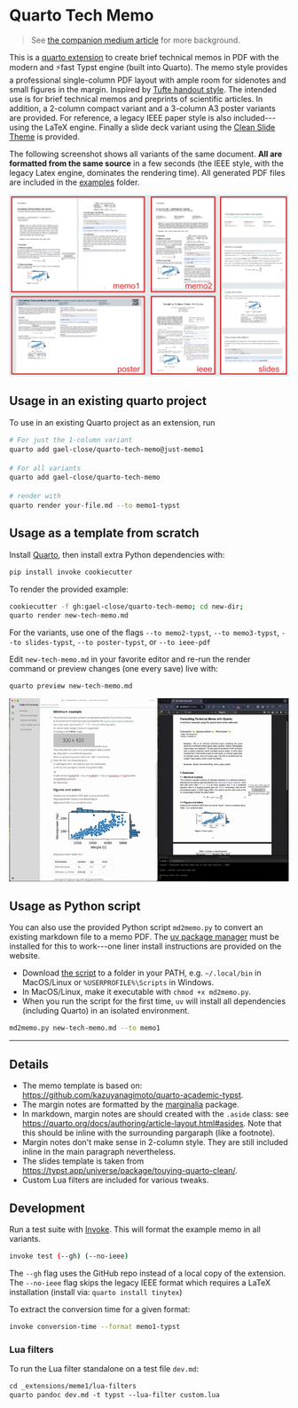 # Quarto Tech Memo

> See [the companion medium article](https://medium.com/@gcl-75380/formatting-technical-memos-with-quarto-89b2d3583060) for more background.


This is a [quarto extension](https://quarto.org/) to create brief technical memos in PDF 
with the modern and ⚡fast Typst engine (built into Quarto).
The memo style provides a professional single-column PDF layout 
with ample room for sidenotes and small figures in the margin.
Inspired by [Tufte handout style](https://rstudio.github.io/tufte/).
The intended use is for brief technical memos and preprints of scientific articles.
In addition, a 2-column compact variant and a 3-column A3 poster variants are provided.
For reference, a legacy IEEE paper style is also included---using the LaTeX engine.
Finally a slide deck variant using the [Clean Slide Theme](https://typst.app/universe/package/touying-quarto-clean/) is provided. 

The following screenshot shows all variants of the same document.
**All are formatted from the same source** in a few seconds
(the IEEE style, with the legacy Latex engine, dominates the rendering time).
All generated PDF files are included in the [examples](examples) folder.

<img width=800 src=examples/collage.png>

## Usage in an existing quarto project

To use in an existing Quarto project as an extension, run

```bash
# For just the 1-column variant
quarto add gael-close/quarto-tech-memo@just-memo1

# For all variants
quarto add gael-close/quarto-tech-memo

# render with 
quarto render your-file.md --to memo1-typst
```

## Usage as a template from scratch

Install [Quarto](https://quarto.org/docs/get-started/),
then install extra Python dependencies with:

```bash
pip install invoke cookiecutter
```

To render the provided example:

```bash
cookiecutter -f gh:gael-close/quarto-tech-memo; cd new-dir;
quarto render new-tech-memo.md 
```

For the variants, use one of the flags `--to memo2-typst`, `--to memo3-typst`, `--to slides-typst`, `--to poster-typst`, or `--to ieee-pdf` 

Edit `new-tech-memo.md` in your favorite editor and re-run the render command
or preview changes (one every save) live with:

```bash
quarto preview new-tech-memo.md
```

![](examples/preview-mode.gif)


## Usage as Python script

You can also use the provided Python script `md2memo.py` 
to convert an existing markdown file to a memo PDF.
The [uv package manager](https://docs.astral.sh/uv/) must be installed for this to work---one liner install instructions are provided on the website.

* Download [the script](https://raw.githubusercontent.com/gael-close/quarto-tech-memo/main/md2memo.py) to a folder in your PATH, e.g. `~/.local/bin` in MacOS/Linux or `%USERPROFILE%\Scripts` in Windows.
* In MacOS/Linux, make it executable with `chmod +x md2memo.py`.
* When you run the script for the first time,
`uv` will install all dependencies (including Quarto) in an isolated environment.

```bash
md2memo.py new-tech-memo.md --to memo1
```

---

## Details

* The memo template is based on: https://github.com/kazuyanagimoto/quarto-academic-typst.
* The margin notes are formatted by the [marginalia](https://typst.app/universe/package/marginalia/) package.
* In markdown, margin notes are should created with the `.aside` class: 
  see https://quarto.org/docs/authoring/article-layout.html#asides. 
  Note that this should be inline with the surrounding pargaraph (like a footnote).
* Margin notes don't make sense in 2-column style. 
They are still included inline in the main paragraph nevertheless.
* The slides template is taken from https://typst.app/universe/package/touying-quarto-clean/.
* Custom Lua filters are included for various tweaks.

## Development

Run a test suite with [Invoke](https://www.pyinvoke.org/). 
This will format the example memo in all variants.

```bash
invoke test (--gh) (--no-ieee)
```

The `--gh` flag uses the GitHub repo instead of a local copy of the extension.
The `--no-ieee` flag skips the legacy IEEE format which requires a LaTeX installation (install via: `quarto install tinytex`)

To extract the conversion time for a given format:

```bash
invoke conversion-time --format memo1-typst
```
### Lua filters

To run the Lua filter standalone on a test file `dev.md`:

```
cd _extensions/meme1/lua-filters
quarto pandoc dev.md -t typst --lua-filter custom.lua
```
